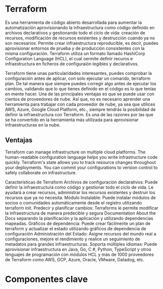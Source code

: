 # Terraform

Es una herramienta de código abierto desarrollada para aumentar la automatización aprovisionando la infraestructura como código definido en archivos declarativos y gestionando todo el ciclo de vida: creación de recursos, modificación de recursos existentes y destrucción cuando ya no son necesarios. Permite crear infraestructura reproducible, es decir, puedes aprovisionar entornos de prueba y de producción consistentes con la misma configuración. Terraform utiliza un formato llamado HashiCorp Configuration Language (HCL), el cual oermite definir recuros e infraestructura en ficheros de configuraión legibles y declarativos. 

Terraform tiene unas particularidades interesantes, puedes comprobar la configuración antes de aplicar, con solo ejecutar un comando, terraform plan. De tal manera que siempre puedes corregir algo antes de ejecutar los cambios, validando que lo que tienes definido en el código es lo que tenías en mente hacer. Una de las principales ventajas es que se puede usar con cientos de proveedores de nube. Así que, no es necesario aprender una herramienta para trabajar con cada proveedor de nube, ya sea que utilices AWS, Azure, Google Cloud Platform, etc., siempre tendrás la posibilidad de definir la infraestructura con Terraform. Es una de las razones por las que se ha convertido en la herramienta más utilizada para aprovisionar infraestructuras en la nube.

## Ventajas
Terraform can manage infrastructure on multiple cloud platforms.
The human-readable configuration language helps you write infrastructure code quickly.
Terraform's state allows you to track resource changes throughout your deployments.
You can commit your configurations to version control to safely collaborate on infrastructure.

Características de Terraform
Archivos de configuración declarativos: Puede definir la infraestructura como código y gestionar todo el ciclo de vida. Le ayudará a crear recursos, administrar los recursos existentes y destruir los recursos que ya no necesita.
Módulo Instalable: Puede instalar módulos de socios o comunidades automáticamente desde el registro utilizando terraform init.
Predecir y planificar cambios: Terraforms le permite modificar la infraestructura de manera predecible y segura Documentation
About the Docs
separando la planificación y la aplicación y utilizando dependencias mapeadas.
Gráficos de dependencia: Puede crear fácilmente un plan de terraform y actualizar el estado utilizando gráficos de dependencia de configuración
Administración del Estado: Asigne recursos del mundo real a configuraciones, mejore el rendimiento y realice un seguimiento de metadatos para grandes infraestructuras.
Soporta múltiples idiomas: Puede aprovisionar infraestructura en Java, Go, C #, Python, TypeScript y otros lenguajes de programación con módulos HCL y más de 1000 proveedores de Terraform como AWS, GCP, Azure, Oracle, VMware, Datadog, etc.

# Componentes clave